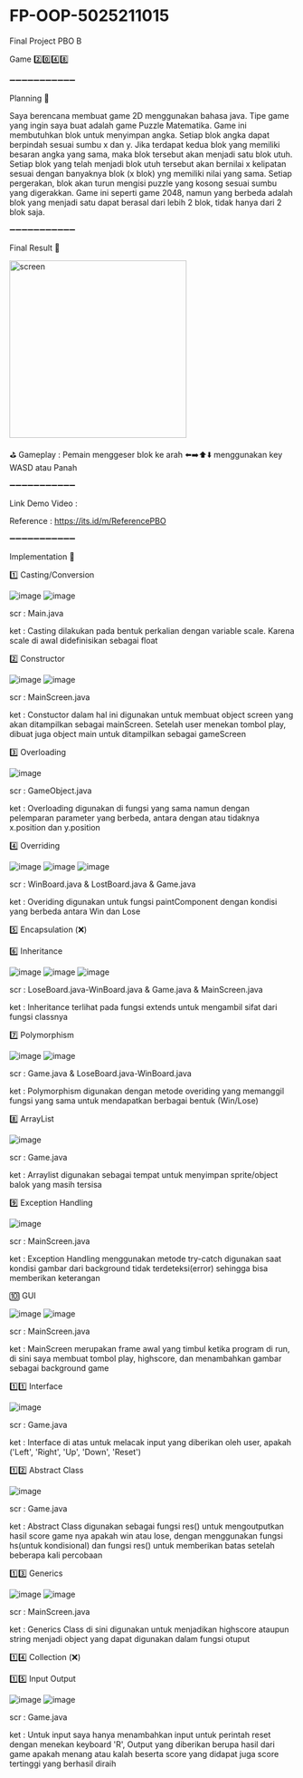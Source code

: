 # FP-OOP-5025211015
Final Project PBO B

Game 2️⃣0️⃣4️⃣8️⃣

➖➖➖➖➖➖➖➖➖➖➖

Planning 🔽
 
Saya berencana membuat game 2D menggunakan bahasa java. Tipe game yang ingin saya buat adalah game Puzzle Matematika. Game ini membutuhkan blok untuk menyimpan angka. Setiap blok angka dapat berpindah sesuai sumbu x dan y. Jika terdapat kedua blok yang memiliki besaran angka yang sama, maka blok tersebut akan menjadi satu blok utuh. Setiap blok yang telah menjadi blok utuh tersebut akan bernilai x kelipatan sesuai dengan banyaknya blok (x blok) yng memiliki nilai yang sama. Setiap pergerakan, blok akan turun mengisi puzzle yang kosong sesuai sumbu yang digerakkan. Game ini seperti game 2048, namun yang berbeda adalah blok yang menjadi satu dapat berasal dari lebih 2 blok, tidak hanya dari 2 blok saja.
 
➖➖➖➖➖➖➖➖➖➖➖
 
Final Result 🔽

 
<img width="313" alt="screen" src="https://user-images.githubusercontent.com/114115721/207231453-933aa7bf-ebd7-437e-b1f3-6083e575c9dd.png">

⛳ Gameplay : Pemain menggeser blok ke arah ⬅️➡️⬆️⬇️ menggunakan key WASD atau Panah

➖➖➖➖➖➖➖➖➖➖➖

Link Demo Video :

Reference       : https://its.id/m/ReferencePBO
 
➖➖➖➖➖➖➖➖➖➖➖

Implementation 🔽


1️⃣ Casting/Conversion

![image](https://user-images.githubusercontent.com/114115721/207232676-6576b254-8708-4157-8a24-ac476c97ee54.png)
![image](https://user-images.githubusercontent.com/114115721/207232884-4d9e7c52-53fc-4c99-b3cf-26ed88d587a7.png)

scr : Main.java

ket : Casting dilakukan pada bentuk perkalian dengan variable scale. Karena scale di awal didefinisikan sebagai float
 
 
2️⃣ Constructor

![image](https://user-images.githubusercontent.com/114115721/207237959-44ac7dc6-bf4c-4bb1-bdbf-d405c25422a6.png)
![image](https://user-images.githubusercontent.com/114115721/207238017-56348cb7-e5aa-404d-91db-52414c9e1343.png)

scr : MainScreen.java

ket : Constuctor dalam hal ini digunakan untuk membuat object screen yang akan ditampilkan sebagai mainScreen. Setelah user menekan tombol play, dibuat juga object main untuk ditampilkan sebagai gameScreen


3️⃣ Overloading

![image](https://user-images.githubusercontent.com/114115721/207233798-7806d333-711d-4b9b-afcf-1ed22f4a5b1e.png)

scr : GameObject.java

ket : Overloading digunakan di fungsi yang sama namun dengan pelemparan parameter yang berbeda, antara dengan atau tidaknya x.position dan y.position


4️⃣ Overriding

 ![image](https://user-images.githubusercontent.com/114115721/207233305-ac45477b-5f42-4647-b3c1-f764415a7f47.png)
![image](https://user-images.githubusercontent.com/114115721/207233359-6d40af57-8b28-4648-8cd8-1c0bf6a9a9e5.png)
![image](https://user-images.githubusercontent.com/114115721/207233534-f9196b10-1b8e-4079-8402-47ec2f52d0ae.png)

scr : WinBoard.java & LostBoard.java & Game.java

ket : Overiding digunakan untuk fungsi paintComponent dengan kondisi yang berbeda antara Win dan Lose


5️⃣ Encapsulation (❌)


6️⃣ Inheritance

![image](https://user-images.githubusercontent.com/114115721/207234231-613f07ff-5ce7-4620-9c66-165ed3df1504.png)
![image](https://user-images.githubusercontent.com/114115721/207234286-549df800-4442-439b-977b-6af30dd25490.png)
![image](https://user-images.githubusercontent.com/114115721/207234523-5762f8be-4d24-442f-a5b5-bfbacd24238d.png)

scr : LoseBoard.java-WinBoard.java & Game.java & MainScreen.java

ket : Inheritance terlihat pada fungsi extends untuk mengambil sifat dari fungsi classnya


7️⃣ Polymorphism

![image](https://user-images.githubusercontent.com/114115721/207234629-f57ad8c6-030a-470c-9479-0fbc4ea979bd.png)
![image](https://user-images.githubusercontent.com/114115721/207234839-360a653d-8b49-4918-a3b6-ceec4238fa7d.png)

scr : Game.java & LoseBoard.java-WinBoard.java

ket : Polymorphism digunakan dengan metode overiding yang memanggil fungsi yang sama untuk mendapatkan berbagai bentuk (Win/Lose)


8️⃣ ArrayList

![image](https://user-images.githubusercontent.com/114115721/207234936-77fda2ca-df20-40de-b1f7-691a5e29844a.png)

scr : Game.java

ket : Arraylist digunakan sebagai tempat untuk menyimpan sprite/object balok yang masih tersisa


9️⃣ Exception Handling

![image](https://user-images.githubusercontent.com/114115721/207235110-8f0296a1-fc6d-4df1-8e02-f48bafd76b6a.png)

scr : MainScreen.java

ket : Exception Handling menggunakan metode try-catch digunakan saat kondisi gambar dari background tidak terdeteksi(error) sehingga bisa memberikan keterangan


🔟 GUI

![image](https://user-images.githubusercontent.com/114115721/207236796-5c80d0cf-6e2b-4722-9ed9-88efa0e7a953.png)
![image](https://user-images.githubusercontent.com/114115721/207236836-598d1be0-c0bf-4a0a-9b66-2876107da88b.png)

scr : MainScreen.java

ket : MainScreen merupakan frame awal yang timbul ketika program di run, di sini saya membuat tombol play, highscore, dan menambahkan gambar sebagai background game


1️⃣1️⃣ Interface

![image](https://user-images.githubusercontent.com/114115721/207237332-1faf9b15-d591-4888-b1ee-18a4cfc7dbab.png)

scr : Game.java

ket : Interface di atas untuk melacak input yang diberikan oleh user, apakah ('Left', 'Right', 'Up', 'Down', 'Reset')


1️⃣2️⃣ Abstract Class

![image](https://user-images.githubusercontent.com/114115721/207235295-518ecdd7-cfd2-4321-91a8-904bc4d31b25.png)

scr : Game.java

ket : Abstract Class digunakan sebagai fungsi res() untuk mengoutputkan hasil score game nya apakah win atau lose, dengan menggunakan fungsi hs(untuk kondisional) dan fungsi res() untuk memberikan batas setelah beberapa kali percobaan


1️⃣3️⃣ Generics

![image](https://user-images.githubusercontent.com/114115721/207235599-c8f493e5-9ace-485f-92d9-fc11eca06b1f.png)
![image](https://user-images.githubusercontent.com/114115721/207235777-0393f7db-4db7-45a2-b6e4-9efa0ee1a087.png)

scr : MainScreen.java

ket : Generics Class di sini digunakan untuk menjadikan highscore ataupun string menjadi object yang dapat digunakan dalam fungsi otuput


1️⃣4️⃣ Collection (❌)


1️⃣5️⃣ Input Output 

![image](https://user-images.githubusercontent.com/114115721/207236157-cb52ac68-91c7-4c4a-b8c7-42f4806c175b.png)
![image](https://user-images.githubusercontent.com/114115721/207236241-1f10fecd-00c0-4b9e-8add-2fb2d8843431.png)

scr : Game.java

ket : Untuk input saya hanya menambahkan input untuk perintah reset dengan menekan keyboard 'R', Output yang diberikan berupa hasil dari game apakah menang atau kalah beserta score yang didapat juga score tertinggi yang berhasil diraih

